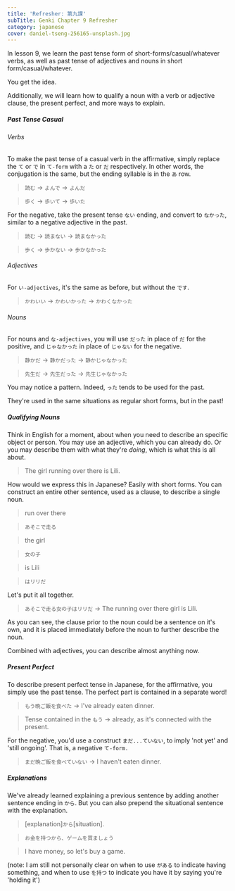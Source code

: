 ```yaml
---
title: 'Refresher: 第九課'
subTitle: Genki Chapter 9 Refresher
category: japanese
cover: daniel-tseng-256165-unsplash.jpg
---
```


In lesson 9, we learn the past tense form of short-forms/casual/whatever verbs, as well as past tense of adjectives and nouns in short form/casual/whatever.

You get the idea.

Additionally, we will learn how to qualify a noun with a verb or adjective clause, the present perfect, and more ways to explain.

##### Past Tense Casual

###### Verbs
To make the past tense of a casual verb in the affirmative, simply replace the `て` or `で` in `て-form` with a `た` or `だ` respectively. In other words, the conjugation is the same, but the ending syllable is in the `あ` row.

> `読む` -> `よんで` -> `よんだ`

> `歩く` -> `歩いて` -> `歩いた`

For the negative, take the present tense `ない` ending, and convert to `なかった`, similar to a negative adjective in the past.

> `読む` -> `読まない` -> `読まなかった`

> `歩く` -> `歩かない` -> `歩かなかった`

###### Adjectives

For `い-adjectives`, it's the same as before, but without the `です`.

> `かわいい` -> `かわいかった` -> `かわくなかった`

###### Nouns

For nouns and `な-adjectives`, you will use `だった` in place of `だ` for the positive, and `じゃなかった` in place of `じゃない` for the negative.

> `静かだ` -> `静かだった` -> `静かじゃなかった`

> `先生だ` -> `先生だった` -> `先生じゃなかった`

You may notice a pattern. Indeed, `った` tends to be used for the past.

They're used in the same situations as regular short forms, but in the past!

##### Qualifying Nouns

Think in English for a moment, about when you need to describe an specific object or person. You may use an adjective, which you can already do. Or you may describe them with what they're *doing*, which is what this is all about.

> The girl running over there is Lili.

How would we express this in Japanese? Easily with short forms. You can construct an entire other sentence, used as a clause, to describe a single noun.

> run over there

> `あそこで走る`

> the girl

> `女の子`

> is Lili

> `はリリだ`

Let's put it all together.

> `あそこで走る女の子はリリだ` -> The running over there girl is Lili.

As you can see, the clause prior to the noun could be a sentence on it's own, and it is placed immediately before the noun to further describe the noun.

Combined with adjectives, you can describe almost anything now.

##### Present Perfect

To describe present perfect tense in Japanese, for the affirmative, you simply use the past tense. The perfect part is contained in a separate word!

> `もう晩ご飯を食べた` -> I've already eaten dinner.

> Tense contained in the `もう` -> already, as it's connected with the present.

For the negative, you'd use a construct `まだ...ていない`, to imply 'not yet' and 'still ongoing'. That is, a negative `て-form.`

> `まだ晩ご飯を食べていない` -> I haven't eaten dinner.

##### Explanations

We've already learned explaining a previous sentence by adding another sentence ending in `から`. But you can also prepend the situational sentence with the explanation.

> [explanation]`から`[situation].

> `お金を持つから、ゲームを買ましょう`

> I have money, so let's buy a game.

(note: I am still not personally clear on when to use `がある` to indicate having something, and when to use `を持つ` to indicate you have it by saying you're 'holding it')
